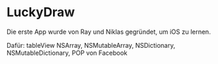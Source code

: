 # LuckyDraw
Die erste App wurde von Ray und Niklas gegründet, um iOS zu lernen.

Dafür:
  tableView
  NSArray, NSMutableArray, NSDictionary, NSMutableDictionary,
  POP von Facebook
